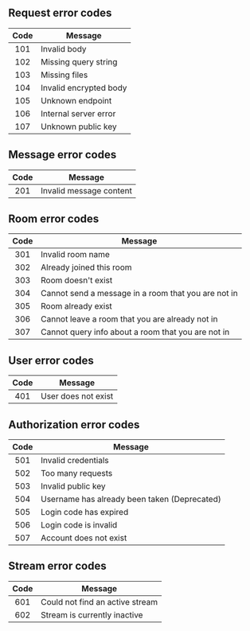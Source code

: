 ## Request error codes

| Code | Message                |
|:----:|------------------------|
| 101  | Invalid body           |
| 102  | Missing query string   |
| 103  | Missing files          |
| 104  | Invalid encrypted body |
| 105  | Unknown endpoint       |
| 106  | Internal server error  |
| 107  | Unknown public key     |

## Message error codes

| Code | Message                 |
|:----:|-------------------------|
| 201  | Invalid message content |

## Room error codes

| Code | Message                                             |
|:----:|-----------------------------------------------------|
| 301  | Invalid room name                                   |
| 302  | Already joined this room                            |
| 303  | Room doesn't exist                                  |
| 304  | Cannot send a message in a room that you are not in |
| 305  | Room already exist                                  |
| 306  | Cannot leave a room that you are already not in     |
| 307  | Cannot query info about a room that you are not in  |

## User error codes

| Code | Message             |
|:----:|---------------------|
| 401  | User does not exist |

## Authorization error codes

| Code | Message                                      |
|:----:|----------------------------------------------|
| 501  | Invalid credentials                          |
| 502  | Too many requests                            |
| 503  | Invalid public key                           |
| 504  | Username has already been taken (Deprecated) |
| 505  | Login code has expired                       |
| 506  | Login code is invalid                        |
| 507  | Account does not exist                       |

## Stream error codes

| Code | Message                         |
|:----:|---------------------------------|
| 601  | Could not find an active stream |
| 602  | Stream is currently inactive    |

